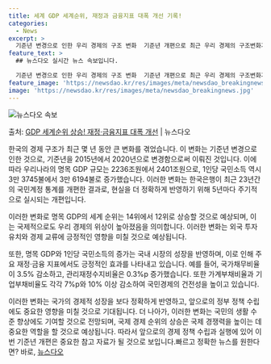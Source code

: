 ```yaml
---
title: 세계 GDP 세계순위, 재정과 금융지표 대폭 개선 기록!
categories:
  - News
excerpt: >
  기준년 변경으로 인한 우리 경제의 구조 변화  기준년 개편으로 최근 우리 경제의 구조변화가 반영되면서, 명목…
feature_text: >
  ## 뉴스다오 실시간 뉴스 속보입니다.

  기준년 변경으로 인한 우리 경제의 구조 변화  기준년 개편으로 최근 우리 경제의 구조변화가 반영되면서, 명목…
feature_image: 'https://newsdao.kr/res/images/meta/newsdao_breakingnews.jpg'
image: 'https://newsdao.kr/res/images/meta/newsdao_breakingnews.jpg'
---
```


![뉴스다오 속보](https://newsdao.kr/res/images/meta/newsdao_breakingnews.jpg)

<p>출처: <a href="https://newsdao.kr/4104" rel="dofollow">GDP 세계순위 상승! 재정·금융지표 대폭 개선</a> | 뉴스다오</p>

한국의 경제 구조가 최근 몇 년 동안 큰 변화를 겪었습니다. 이 변화는 기준년 변경으로 인한 것으로, 기준년을 2015년에서 2020년으로 변경함으로써 이뤄진 것입니다. 이에 따라 우리나라의 명목 GDP 규모는 2236조원에서 2401조원으로, 1인당 국민소득 역시 3만 3745불에서 3만 6194불로 증가했습니다. 이러한 변화는 한국은행이 최근 23년간의 국민계정 통계를 개편한 결과로, 현실을 더 정확하게 반영하기 위해 5년마다 주기적으로 실시되는 개편입니다.

이러한 변화로 명목 GDP의 세계 순위는 14위에서 12위로 상승할 것으로 예상되며, 이는 국제적으로도 우리 경제의 위상이 높아졌음을 의미합니다. 이러한 변화는 외국 투자 유치와 경제 교류에 긍정적인 영향을 미칠 것으로 예상됩니다.

또한, 명목 GDP와 1인당 국민소득의 증가는 국내 시장의 성장을 반영하며, 이로 인해 주요 재정·금융 지표에서도 긍정적인 효과를 나타내고 있습니다. 예를 들어, 국가채무비율이 3.5% 감소하고, 관리재정수지비율은 0.3%p 증가했습니다. 또한 가계부채비율과 기업부채비율도 각각 7%p와 10% 이상 감소하여 국민경제의 건전성을 높이고 있습니다.

이러한 변화는 국가의 경제적 성장을 보다 정확하게 반영하고, 앞으로의 정부 정책 수립에도 중요한 영향을 미칠 것으로 기대됩니다. 더 나아가, 이러한 변화는 국민의 생활 수준 향상에도 기여할 것으로 전망되며, 국제 경제 순위의 상승은 국제 경쟁력을 높이는 데 중요한 역할을 할 것으로 예상됩니다. 따라서 앞으로의 경제 정책 수립과 실행에 있어 이번 기준년 개편은 중요한 참고 자료가 될 것으로 보입니다.빠르고 정확한 뉴스를 원한다면? 바로, <a href="https://newsdao.kr" rel="dofollow">뉴스다오</a>


